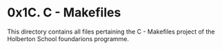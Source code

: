 # 0x1C. C - Makefiles

This directory contains all files pertaining the C - Makefiles project of the Holberton School foundarions programme.
